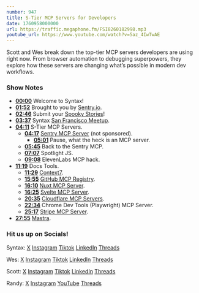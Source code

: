 ```yaml
---
number: 947
title: S-Tier MCP Servers for Developers
date: 1760958000000
url: https://traffic.megaphone.fm/FSI8260182998.mp3
youtube_url: https://www.youtube.com/watch?v=5az_4IwTwAE
---
```

	
Scott and Wes break down the top-tier MCP servers developers are using right now. From browser automation to debugging superpowers, they explore how these servers are changing what’s possible in modern dev workflows.

### Show Notes

* **[00:00](#t=00:00)** Welcome to Syntax!
* **[01:52](#t=01:52)** Brought to you by [Sentry.io](https://sentry.io/syntax).
* **[02:46](#t=02:46)** Submit your [Spooky Stories](https://syntax.fm/spooky)!
* **[03:37](#t=03:37)** Syntax [San Francisco Meetup](https://syntax.fm/meetup).
* **[04:11](#t=04:11)** S-Tier MCP Servers.
  * **[04:17](#t=04:17)** [Sentry MCP Server](https://docs.sentry.io/product/sentry-mcp/) (not sponsored).
    * **[05:01](#t=05:01)** Pause, what the heck is an MCP server.
  * **[05:45](#t=05:45)** Back to the Sentry MCP.
  * **[07:07](#t=07:07)** Spotlight JS.
  * **[09:08](#t=09:08)** ElevenLabs MCP hack.
* **[11:19](#t=11:19)** Docs Tools.
  * **[11:29](#t=11:29)** [Context7](https://github.com/upstash/context7).
  * **[15:55](#t=15:55)** [GitHub MCP Registry](https://github.com/mcp?utm_source=vscode-website&utm_campaign=mcp-registry-server-launch-2025).
  * **[16:10](#t=16:10)** [Nuxt MCP Server](https://ui.nuxt.com/docs/getting-started/ai/mcp).
  * **[16:25](#t=16:25)** [Svelte MCP Server](https://svelte.dev/docs/mcp/overview).
  * **[20:35](#t=20:35)** [Cloudflare MCP Servers](https://developers.cloudflare.com/agents/model-context-protocol/mcp-servers-for-cloudflare/).
  * **[22:34](#t=22:34)** Chrome Dev Tools (Playwright) MCP Server.
  * **[25:17](#t=25:17)** [Stripe MCP Server](https://docs.stripe.com/mcp).
* **[27:55](#t=27:55)** [Mastra](https://mastra.ai/en/docs/tools-mcp/mcp-overview).

### Hit us up on Socials!

Syntax: [X](https://twitter.com/syntaxfm) [Instagram](https://www.instagram.com/syntax_fm/) [Tiktok](https://www.tiktok.com/@syntaxfm) [LinkedIn](https://www.linkedin.com/company/96077407/admin/feed/posts/) [Threads](https://www.threads.net/@syntax_fm)

Wes: [X](https://twitter.com/wesbos) [Instagram](https://www.instagram.com/wesbos/) [Tiktok](https://www.tiktok.com/@wesbos) [LinkedIn](https://www.linkedin.com/in/wesbos/) [Threads](https://www.threads.net/@wesbos)

Scott: [X](https://twitter.com/stolinski) [Instagram](https://www.instagram.com/stolinski/) [Tiktok](https://www.tiktok.com/@stolinski) [LinkedIn](https://www.linkedin.com/in/stolinski/) [Threads](https://www.threads.net/@stolinski)

Randy: [X](https://twitter.com/randyrektor) [Instagram](https://www.instagram.com/randyrektor/) [YouTube](https://www.youtube.com/@randyrektor) [Threads](https://www.threads.net/@randyrektor)